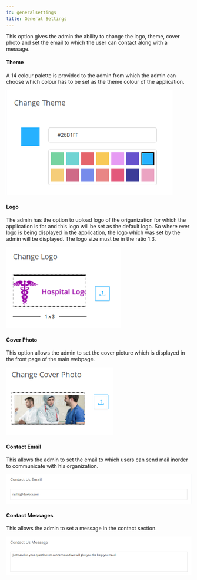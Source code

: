 ```yaml
---
id: generalsettings
title: General Settings
---
```

This option gives the admin the ability to change the logo, theme, cover photo and set the email 
to which the user can contact along with a message.


#### Theme

A 14 colour palette is provided to the admin from which the admin can choose which colour has to be set as the theme colour of the application.

![Changing Theme](assets/colour_palette.png)

#### Logo

The admin has the option to upload logo of the origanization for which the application is for and this logo will be set as the default logo. So where ever logo is being displayed in the application, the logo which was set by the admin will be displayed. The logo size must be in the ratio 1:3.

![Changing Logo](assets/logo.png)

#### Cover Photo

This option allows the admin to set the cover picture which is displayed in the front page of the main webpage.


![Changing Cover Photo](assets/cover.png)

#### Contact Email

This allows the admin to set the email to which users can send mail inorder to communicate with his organization.


![Setting contact mail](assets/contact_email.png)

#### Contact Messages

This allows the admin to set a message in the contact section.

![Setting contact message](assets/contact_message.png)


<!-- This is a link to [another document.](doc3.md) This is a link to an [external page.](http://www.example.com/) -->
